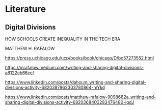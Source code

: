 # Literature

## Digital Divisions

HOW SCHOOLS CREATE INEQUALITY IN THE TECH ERA

MATTHEW H. RAFALOW

https://press.uchicago.edu/ucp/books/book/chicago/D/bo57273552.html

https://mrafalow.medium.com/writing-and-sharing-digital-divisions-a8122cb66ccf

https://www.linkedin.com/posts/dahoum_writing-and-sharing-digital-divisions-activity-6820387862303780864-mYkd

https://www.linkedin.com/posts/matthew-rafalow-9098682a_writing-and-sharing-digital-divisions-activity-6820368403283476480-jqdJ
